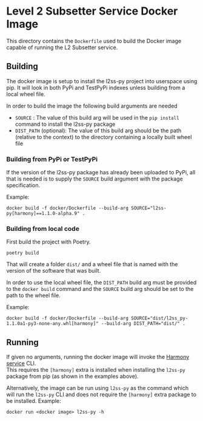 # Level 2 Subsetter Service Docker Image

This directory contains the `Dockerfile` used to build the Docker image capable of running the L2 Subsetter service.

## Building

The docker image is setup to install the l2ss-py project into userspace using pip. It will look
in both PyPi and TestPyPi indexes unless building from a local wheel file.

In order to build the image the following build arguments are needed

- `SOURCE` : The value of this build arg will be used in the `pip install` command to install the l2ss-py package 
- `DIST_PATH` (optional): The value of this build arg should be the path (relative to the context) to the directory containing a locally built wheel file 

### Building from PyPi or TestPyPi

If the version of the l2ss-py package has already been uploaded to PyPi, all that is needed is to supply
the `SOURCE` build argument with the package specification.  

Example:

```shell script
docker build -f docker/Dockerfile --build-arg SOURCE="l2ss-py[harmony]==1.1.0-alpha.9" .
```

### Building from local code

First build the project with Poetry.

```
poetry build
```

That will create a folder `dist/` and a wheel file that is named with the version of the software that was built. 

In order to use the local wheel file, the `DIST_PATH` build arg must be provided to the `docker build` command
and the `SOURCE` build arg should be set to the path to the wheel file.

Example:

```shell script
docker build -f docker/Dockerfile --build-arg SOURCE="dist/l2ss_py-1.1.0a1-py3-none-any.whl[harmony]" --build-arg DIST_PATH="dist/" .
```

## Running

If given no arguments, running the docker image will invoke the [Harmony service](https://github.com/nasa/harmony-service-lib-py) CLI.  
This requires the `[harmony]` extra is installed when installing the `l2ss-py` package from pip (as shown in the examples above).

Alternatively, the image can be run using `l2ss-py` as the command which will run the `l2ss-py` CLI and does not require the 
`[harmony]` extra package to be installed. Example:

```
docker run <docker image> l2ss-py -h
```

